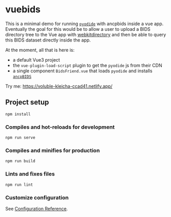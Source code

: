 # vuebids
This is a minimal demo for running [`pyodide`](https://pyodide.org/en/stable/) with ancpbids inside a vue app.
Eventually the goal for this would be to allow a user to upload a BIDS directory tree
to the Vue app with [webkitdirectory](https://developer.mozilla.org/en-US/docs/Web/API/HTMLInputElement/webkitdirectory)
and then be able to query this BIDS dataset directly inside the app.

At the moment, all that is here is:

- a default Vue3 project
- the `vue-plugin-load-script` plugin to get the `pyodide` js from their CDN
- a single component `BidsFriend.vue` that loads `pyodide` and installs [`ancpBIDS`](https://github.com/ANCPLabOldenburg/ancp-bids)


Try me: https://voluble-kleicha-ccad41.netlify.app/
## Project setup
```
npm install
```

### Compiles and hot-reloads for development
```
npm run serve
```

### Compiles and minifies for production
```
npm run build
```

### Lints and fixes files
```
npm run lint
```

### Customize configuration
See [Configuration Reference](https://cli.vuejs.org/config/).
